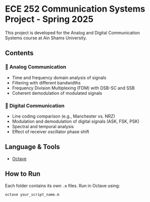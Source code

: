 # ECE 252 Communication Systems Project - Spring 2025

This project is developed for the Analog and Digital Communication Systems course at Ain Shams University.

## Contents

### 📡 Analog Communication

- Time and frequency domain analysis of signals
- Filtering with different bandwidths
- Frequency Division Multiplexing (FDM) with DSB-SC and SSB
- Coherent demodulation of modulated signals

### 🔄 Digital Communication

- Line coding comparison (e.g., Manchester vs. NRZ)
- Modulation and demodulation of digital signals (ASK, FSK, PSK)
- Spectral and temporal analysis
- Effect of receiver oscillator phase shift

## Language & Tools

- [Octave](https://www.gnu.org/software/octave/)

## How to Run

Each folder contains its own `.m` files. Run in Octave using:

```bash
octave your_script_name.m
